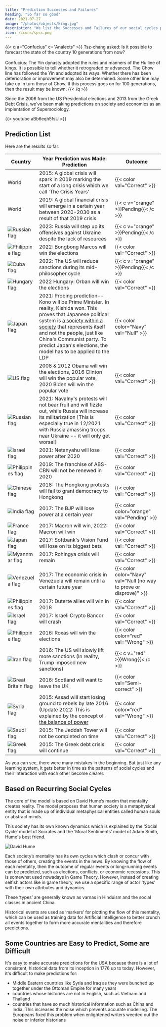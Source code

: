 ```yaml
---
title: "Prediction Successes and Failures"
heading: "So far so good"
date: 2021-07-27
image: "/photos/objects/king.jpg"
description: "We list the Successes and Failures of our social cycles predictions, derived from Socrates"
icon: /icons/spss.png
---
```



{{< q a="Confucius" c="Analects" >}}
Tsz-chang asked: Is it possible to forecast the state of the country 10 generations from now?<br><br>Confucius: The Yin dynasty adopted the rules and manners of the Hu line of kings. It is possible to tell whether it retrograded or advanced. The Chow line has followed the Yin and adopted its ways. Whether there has been deterioration or improvement may also be determined.  Some other line may take up in turn those of Chow. If this process goes on for 100 generations, then the result may be known.
{{< /q >}}


Since the 2008 from the US Presidential elections and 2013 from the Greek Debt Crisis, we've been making predictions on society and economics as an implentation of Supersociology.

{{< youtube aBb6eqh5fsU >}}

<!-- We are now confident that it works and have since begana paid prediction service. -->


## Prediction List 

Here are the results so far:

Country | Year Prediction was Made: Prediction | Outcome
--- | --- | --- 
World | 2015: A global crisis will spark in 2019 marking the start of a long crisis which we call 'The Crisis Years' | {{< color val="Correct" >}}
World | 2019: A global financial crisis will emerge in a certain year between 2020-2030 as a result of that 2019 crisis | {{< c v="orange" >}}Pending{{< /c >}}
![Russian flag](/flags/ru.png) | 2023: Russia will step up its offensives against Ukraine despite the lack of resources | {{< c v="orange" >}}Pending{{< /c >}}
![Philippine flag](/flags/ph.png) | 2022: Bongbong Marcos will win the elections | {{< color val="Correct" >}}
![Cuba flag](/flags/cu.png) | 2022: The US will reduce sanctions during its mid-philosopher cycle | {{< c v="orange" >}}Pending{{< /c >}}
![Hungary flag](/flags/hu.png) | 2022 Hungary: Orban will win the elections | {{< color val="Correct" >}}
![Japan flag](/flags/jp.png) | 2021: Probing prediction--Kono will be Prime Minister. In reality, Kishida won. This proves that Japanese political system is [a society within a society](/social/cycles/how-to-fix-japan/) that represents itself and not the people, just like China's Communist party. To predict Japan's elections, the model has to be applied to the LDP | {{< color color="Navy" val="Null" >}}
![US flag](/flags/us.png) | 2008 & 2012 Obama will win the elections, 2016 Clinton will win the popular vote, 2020 Biden will win the popular vote | {{< color val="Correct" >}}
![Russian flag](/flags/ru.png) | 2021: Navalny's protests will not bear fruit and will fizzle out, while Russia will increase its militarization [This is especially true in 12/2021 with Russia amassing troops near Ukraine -- it will only get worse!] | {{< color val="Correct" >}}
![Israel flag](/flags/il.png) | 2021: Netanyahu will lose power after 2020 | {{< color val="Correct" >}}
![Philippines flag](/flags/ph.png) | 2019: The franchise of ABS-CBN will not be renewed in 2020 | {{< color val="Correct" >}}
![Chinese flag](/flags/cn.png) | 2018: The Hongkong protests will fail to grant democracy to Hongkong | {{< color val="Correct" >}}
![India flag](/flags/in.png) | 2017: The BJP will lose power at a certain year | {{< color color="orange" val="Pending" >}}
![France flag](/flags/fr.png) | 2017: Macron will win, 2022: Macron will win | {{< color val="Correct" >}}
![Japan flag](/flags/jp.png) | 2017: Softbank's Vision Fund will lose on its biggest bets | {{< color val="Correct" >}}
![Myannmar flag](/flags/mm.png) | 2017: Rohingya crisis will remain | {{< color val="Correct" >}}
![Venezuela flag](/flags/ve.png) | 2017: The economic crisis in Venezuela will remain until a certain future year | {{< color color="Navy" val="Null (no way to prove or disprove)" >}}
![Philippines flag](/flags/ph.png) | 2017: Duterte allies will win in 2018 | {{< color val="Correct" >}}
![Israel flag](/flags/il.png) | 2017: Israeli Crypto Bancor will crash | {{< color val="Correct" >}}
![Philippine flag](/flags/ph.png) | 2016: Roxas will win the elections | {{< color color="red" val="Wrong" >}}
![Iran flag](/flags/ir.png) | 2016: The US will slowly lift more sanctions (In reality, Trump imposed new sanctions) | {{< c v="red" >}}Wrong{{< /c >}}
![Great Britain flag](/flags/gb.png) | 2016: Scotland will want to leave the UK | {{< color val="Semi-correct" >}}
![Syria flag](/flags/sy.png) | 2015: Assad will start losing ground to rebels by late 2016 (Update 2022: This is explained by the concept of [the balance of power](/social/cycles/how-to-fix-russia) | {{< color color="red" val="Wrong" >}}
![Saudi flag](/flags/sa.png) | 2015: The Jeddah Tower will not be completed on time | {{< color val="Correct" >}}
![Greek flag](/flags/gr.png) | 2015: The Greek debt crisis will continue | {{< color val="Correct" >}}



As you can see, there were many mistakes in the beginning. But just like any learning system, it gets better in time as the patterns of social cycles and their interaction with each other become clearer.


## Based on Recurring Social Cycles

The core of the model is based on David Hume‘s maxim that mentality creates reality. The model proposes that human society is a metaphysical entity that is made up of individual metaphysical entities called human souls or abstract minds. 

This society has its own known dynamics which is explained by the ‘Social Cycle’ model of Socrates and the ‘Moral Sentiments’ model of Adam Smith, Hume's best friend.

![David Hume](/covers/hume.jpg)

Each society’s mentality has its own cycles which clash or concur with those of others, creating the events in the news. By knowing the flow of each mentality, then the outcome of regular events or long-running events can be predicted, such as elections, conflicts, or economic recessions. This is somewhat used nowadays in Game Theory. However, instead of creating selfish actors like in game theory, we use a specific range of actor ‘types’ with their own attributes and dynamics. 

<!-- (/fallacies/economics/nash-equilibrium-fallacy) -->

These ‘types’ are generally known as varnas in Hinduism and the social classes in ancient China.

Historical events are used as ‘markers’ for plotting the flow of this mentality, which can be used as training data for Artificial Intelligence to better crunch all events together to form more accurate mentalities and therefore predictions.


## Some Countries are Easy to Predict, Some are Difficult

It's easy to make accurate predictions for the USA because there is a lot of consistent, historical data from its inception in 1776 up to today. However, it's difficult to make predictions for:
- Middle Eastern countries like Syria and Iraq as they were bunched up together under the Ottoman Empire for many years
- countries whose histories are not in English, such as Vietnam and Thailand
- countries that have so much historical information such as China and India. This increases the noise which prevents accurate modelling. The Europeans fixed this problem when enlightened writers weeded out the noise or inferior historians
